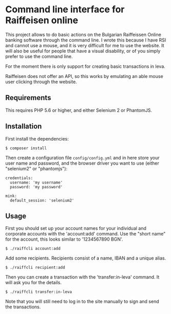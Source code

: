 # Command line interface for Raiffeisen online

This project allows to do basic actions on the Bulgarian Raiffeissen Online
banking software through the command line. I wrote this because I have RSI and
cannot use a mouse, and it is very difficult for me to use the website. It will
also be useful for people that have a visual disability, or of you simply
prefer to use the command line.

For the moment there is only support for creating basic transactions in leva.

Raiffeisen does not offer an API, so this works by emulating an able mouse
user clicking through the website.

## Requirements

This requires PHP 5.6 or higher, and either Selenium 2 or PhantomJS.

## Installation

First install the dependencies:
```
$ composer install
```

Then create a configuration file `config/config.yml` and in here store your
user name and password, and the browser driver you want to use (either
"selenium2" or "phantomjs"):

```
credentials:
  username: 'my username'
  password: 'my password'

mink:
  default_session: 'selenium2'
```

## Usage

First you should set up your account names for your individual and corporate
accounts with the 'account:add' command. Use the "short name" for the account,
this looks similar to '1234567890 BGN'.

```
$ ./raiffcli account:add
```

Add some recipients. Recipients consist of a name, IBAN and a unique alias.

```
$ ./raiffcli recipient:add
```

Then you can create a transaction with the 'transfer:in-leva' command. It will
ask you for the details.

```
$ ./raiffcli transfer:in-leva
```

Note that you will still need to log in to the site manually to sign and send
the transactions.
